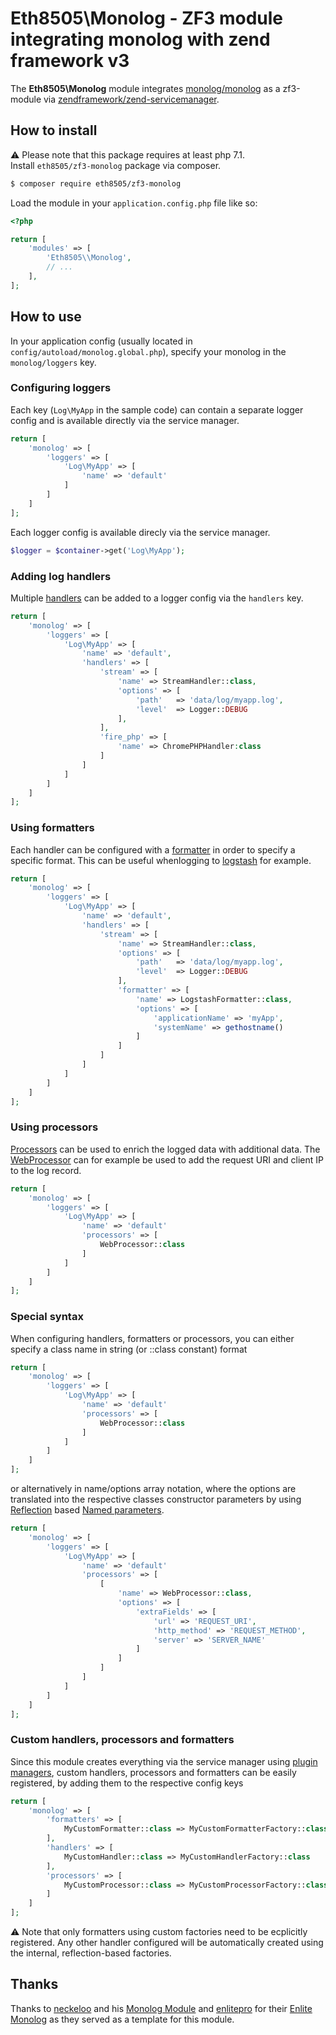 # Eth8505\Monolog - ZF3 module integrating monolog with zend framework v3
The **Eth8505\Monolog** module integrates [monolog/monolog](https://github.com/seldaek/monolog) as a zf3-module 
via [zendframework/zend-servicemanager](https://github.com/zendframework/zend-servicemanager).

## How to install

:warning: Please note that this package requires at least php 7.1.  
Install `eth8505/zf3-monolog` package via composer.

~~~bash
$ composer require eth8505/zf3-monolog
~~~

Load the module in your `application.config.php` file like so:

~~~php
<?php

return [
	'modules' => [
		'Eth8505\\Monolog',
		// ...
	],
];
~~~

## How to use
In your application config (usually located in `config/autoload/monolog.global.php`), specify your monolog in the 
`monolog/loggers` key.

### Configuring loggers
Each key (```Log\MyApp``` in the sample code) can contain a separate logger config and is available directly via the
service manager. 

~~~php
return [
    'monolog' => [
        'loggers' => [
            'Log\MyApp' => [
                'name' => 'default'
            ]
        ]
    ]
];
~~~

Each logger config is available direcly via the service manager.
~~~php
$logger = $container->get('Log\MyApp');
~~~

### Adding log handlers
Multiple [handlers](https://github.com/Seldaek/monolog/blob/master/doc/02-handlers-formatters-processors.md#handlers) 
can be added to a logger config via the ```handlers``` key.
~~~php
return [
    'monolog' => [
        'loggers' => [
            'Log\MyApp' => [
                'name' => 'default',
                'handlers' => [
                    'stream' => [
                        'name' => StreamHandler::class,
                        'options' => [
                            'path'   => 'data/log/myapp.log',
                            'level'  => Logger::DEBUG
                        ],
                    ],
                    'fire_php' => [
                        'name' => ChromePHPHandler:class
                    ]
                ]
            ]
        ]
    ]
];
~~~

### Using formatters
Each handler can be configured with a [formatter](https://github.com/Seldaek/monolog/blob/master/doc/02-handlers-formatters-processors.md#formatters) 
in order to specify a specific format. This can be useful whenlogging to [logstash](https://www.elastic.co/de/products/logstash) 
for example.

~~~php
return [
    'monolog' => [
        'loggers' => [
            'Log\MyApp' => [
                'name' => 'default',
                'handlers' => [
                    'stream' => [
                        'name' => StreamHandler::class,
                        'options' => [
                            'path'   => 'data/log/myapp.log',
                            'level'  => Logger::DEBUG
                        ],
                        'formatter' => [
                            'name' => LogstashFormatter::class,
                            'options' => [
                                'applicationName' => 'myApp',
                                'systemName' => gethostname()
                            ]
                        ]
                    ]
                ]
            ]
        ]
    ]
];
~~~

### Using processors
[Processors](https://github.com/Seldaek/monolog/blob/master/doc/02-handlers-formatters-processors.md#processors) can be
used to enrich the logged data with additional data. The [WebProcessor](https://github.com/Seldaek/monolog/blob/master/src/Monolog/Processor/WebProcessor.php)
can for example be used to add the request URI and client IP to the log record.
~~~php
return [
    'monolog' => [
        'loggers' => [
            'Log\MyApp' => [
                'name' => 'default'
                'processors' => [
                    WebProcessor::class
                ]
            ]
        ]
    ]
];
~~~

### Special syntax
When configuring handlers, formatters or processors, you can either specify a class name in string (or ::class constant)
format
~~~php
return [
    'monolog' => [
        'loggers' => [
            'Log\MyApp' => [
                'name' => 'default'
                'processors' => [
                    WebProcessor::class
                ]
            ]
        ]
    ]
];
~~~

or alternatively in name/options array notation, where the options are translated into the respective classes
constructor parameters by using [Reflection](https://php.net/Reflection) based 
[Named parameters](https://en.wikipedia.org/wiki/Named_parameter). 
~~~php
return [
    'monolog' => [
        'loggers' => [
            'Log\MyApp' => [
                'name' => 'default'
                'processors' => [
                    [
                        'name' => WebProcessor::class,
                        'options' => [
                            'extraFields' => [
                                'url' => 'REQUEST_URI',
                                'http_method' => 'REQUEST_METHOD',
                                'server' => 'SERVER_NAME'
                            ]
                        ]
                    ]
                ]
            ]
        ]
    ]
];
~~~

### Custom handlers, processors and formatters
Since this module creates everything via the service manager using 
[plugin managers](https://docs.zendframework.com/zend-servicemanager/plugin-managers/), custom handlers, 
processors and formatters can be easily registered, by adding them to the respective config keys

~~~php
return [
    'monolog' => [
        'formatters' => [
            MyCustomFormatter::class => MyCustomFormatterFactory::class
        ],
        'handlers' => [
            MyCustomHandler::class => MyCustomHandlerFactory::class
        ],
        'processors' => [
            MyCustomProcessor::class => MyCustomProcessorFactory::class
        ]
    ]
];
~~~
:warning: Note that only formatters using custom factories need to be ecplicitly registered. Any other handler
configured will be automatically created using the internal, reflection-based factories.

## Thanks
Thanks to [neckeloo](https://github.com/neeckeloo) and his [Monolog Module](https://github.com/neeckeloo/monolog-module)
and [enlitepro](https://github.com/enlitepro) for their [Enlite Monolog](https://github.com/enlitepro/enlite-monolog)
as they served as a template for this module.